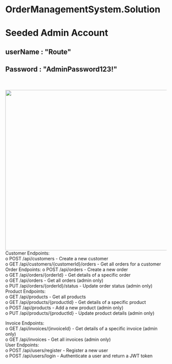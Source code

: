 # OrderManagementSystem.Solution
<h1>Seeded Admin Account</h1>
<h2>userName : "Route"</h2>
<h2>Password : "AdminPassword123!"</h2>
<br>
<br>
<img src="https://github.com/user-attachments/assets/3ad6b80f-8ab9-4c32-917d-52d4e75e8522"  width="1000" height="500" />
<br>
Customer Endpoints:<br>
o POST /api/customers - Create a new customer<br>
o GET /api/customers/{customerId}/orders - Get all orders for a customer<br>
Order Endpoints:
o POST /api/orders - Create a new order<br>
o GET /api/orders/{orderId} - Get details of a specific order<br>
o GET /api/orders - Get all orders (admin only)<br>
o PUT /api/orders/{orderId}/status - Update order status (admin only)<br>
Product Endpoints:<br>
o GET /api/products - Get all products<br>
o GET /api/products/{productId} - Get details of a specific product<br>
o POST /api/products - Add a new product (admin only)<br>
o PUT /api/products/{productId} - Update product details (admin only)<br>

Invoice Endpoints:<br>
o GET /api/invoices/{invoiceId} - Get details of a specific invoice (admin
only)<br>
o GET /api/invoices - Get all invoices (admin only)<br>
User Endpoints:<br>
o POST /api/users/register - Register a new user<br>
o POST /api/users/login - Authenticate a user and return a JWT token<br>

